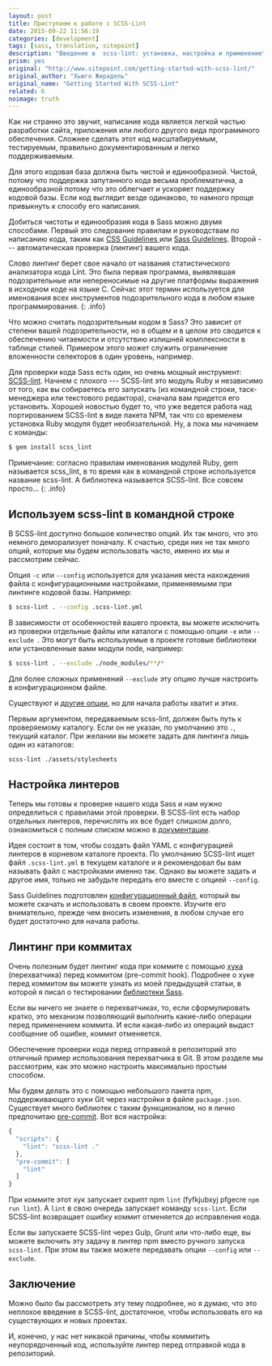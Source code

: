 ```yaml
---
layout: post
title: Приступаем к работе с SCSS-Lint
date: 2015-09-22 11:56:19
categories: [development]
tags: [sass, translation, sitepoint]
description: "Введение в  scss-lint: установка, настройка и применение"
prism: yes
original: "http://www.sitepoint.com/getting-started-with-scss-lint/"
original_author: "Хьюго Жирадель"
original_name: "Getting Started With SCSS-Lint"
related: 6
noimage: truth
---
```

Как ни странно это звучит, написание кода является  легкой частью  разработки сайта, приложения или любого другого вида программного обеспечения. Сложнее сделать этот код масштабируемым, тестируемым, правильно документированным и легко поддерживаемым.

Для этого кодовая база должна быть чистой и единообразной. Чистой, потому что поддержка запутанного кода весьма проблематична, а единообразной потому что это облегчает и ускоряет поддержку кодовой базы. Если код выглядит везде одинаково, то намного проще привыкнуть к способу его написания.

Добиться чистоты и единообразия кода в Sass можно двумя способами. Первый это следование правилам и руководствам по написанию кода, таким как [CSS Guidelines ](http://cssguidelin.es) или [ Sass Guidelines](http://sass-guidelin.es/ru). Второй --- автоматическая проверка (линтинг) вашего кода.

Слово линтинг берет свое начало от названия статистического анализатора кода Lint. Это была первая программа, выявлявшая подозрительные или непереносимые на другие платформы выражения в исходном коде на языке С. Сейчас этот термин используется для именования всех инструментов подозрительного кода в любом языке программирования.
{: .info}

Что можно считать подозрительным кодом в Sass? Это зависит от степени вашей подозрительности, но  в общем и в целом это сводится к обеспечению читаемости и отсутствию излишней комплексности в таблице стилей. Примером этого может служить ограничение вложенности селекторов в один уровень, например.

Для проверки кода Sass есть один, но очень мощный инструмент: [ SCSS-lint](https://github.com/brigade/scss-lint). Начнем с плохого --- SCSS-lint это модуль Ruby и независимо от того, как вы собираетесь его запускать (из командной строки, таск-менеджера или текстового редактора), сначала вам придется его установить. Хорошей новостью будет то, что уже ведется работа над портированием SCSS-lint в виде пакета NPM, так что со временем установка Ruby модуля будет необязательной. Ну, а пока мы начинаем с команды:

```bash
$ gem install scss_lint
```

Примечание: согласно правилам именования модулей Ruby, gem называется scss_lint, в то время как в командной строке используется название scss-lint. А библиотека называется SCSS-lint. Все совсем просто...
{: .info}

## Используем scss-lint  в командной строке

В SCSS-lint доступно большое количество опций. Их так много, что это немного деморализует поначалу. К счастью, среди них не так много опций, которые мы будем использовать часто, именно их мы и рассмотрим сейчас.

Опция `-c` или `--config` используется для  указания места нахождения файла с конфигурационными настройками, применяемыми при линтинге кодовой базы. Например:

```bash
$ scss-lint . --config .scss-lint.yml
```

В зависимости от особенностей вашего проекта, вы можете исключить из проверки отдельные файлы или каталоги с помощью опции `-e` или `--exclude `. Это могут быть используемые в проекте готовые библиотеки или установленные вами модули node, например:

```bash
$ scss-lint . --exclude ./node_modules/**/*
```

Для более сложных применений `--exclude` эту опцию лучше настроить в конфигурационном файле.

Существуют и [другие опции](https://github.com/brigade/scss-lint#usage), но для начала работы хватит и этих.

Первым аргументом, передаваемым scss-lint, должен быть путь  к проверяемому каталогу. Если он не указан, по умолчанию это `.`, текущий каталог. При желании вы можете задать для линтинга лишь один из каталогов:

```bash
scss-lint ./assets/stylesheets
```

## Настройка линтеров

Теперь мы готовы к проверке нашего кода Sass и нам нужно определиться с правилами этой проверки. В SCSS-lint есть набор отдельных линтеров, перечислять их все будет слишком долго,  ознакомиться с полным списком можно в [документации](https://github.com/brigade/scss-lint/blob/master/lib/scss_lint/linter/README.md).

Идея состоит в том, чтобы создать файл YAML с конфигурацией линтеров в корневом каталоге проекта. По умолчанию SCSS-lint ищет файл `.scss-lint.yml` в текущем каталоге и я рекомендовал бы вам называть файл с настройками именно так. Однако вы можете задать и другое имя, только не забудьте передать его вместе с опцией `--config`.

Sass Guidelines подготовлен [конфигурационный файл](http://sass-guidelin.es/#scss-lint), который вы можете скачать и использовать в своем проекте. Изучите его внимательно, прежде чем вносить изменения, в любом случае его будет достаточно для начала работы.

## Линтинг при коммитах

Очень полезным будет линтинг кода при коммите с помощью [хука](https://git-scm.com/book/ru/v1/%D0%9D%D0%B0%D1%81%D1%82%D1%80%D0%BE%D0%B9%D0%BA%D0%B0-Git-%D0%9F%D0%B5%D1%80%D0%B5%D1%85%D0%B2%D0%B0%D1%82%D1%87%D0%B8%D0%BA%D0%B8-%D0%B2-Git) (перехватчика) перед коммитом (pre-commit hook). Подробнее о хуке перед коммитом вы можете узнать из моей предыдущей статьи, в которой я писал о тестировании [библиотеки Sass](http://www.sitepoint.com/getting-started-with-scss-lint/#).

Если вы ничего не знаете о перехватчиках, то, если сформулировать кратко, это механизм позволяющий выполнить какие-либо операции перед применением коммита. И если какая-либо из операций выдаст сообщение об ошибке, коммит отменяется.

Обеспечение проверки кода перед отправкой в репозиторий это отличный пример использования перехватчика в Git. В этом разделе мы рассмотрим, как это можно настроить максимально простым способом.

Мы будем делать это с помощью небольшого пакета npm, поддерживающего хуки Git через настройки в файле `package.json`. Существует много библиотек с таким функционалом, но я лично предпочитаю [ pre-commit](https://github.com/nlf/precommit-hook). Вот вся настройка:

```javascript
{
  "scripts": {
    "lint": "scss-lint ."
  },
  "pre-commit": [
    "lint"
  ]
}
```

При коммите этот хук запускает скрипт npm `lint` (fyfkjubxyj pfgecre `npm run lint`). А `lint` в свою очередь запускает команду `scss-lint`. Если SCSS-lint возвращает ошибку коммит отменяется до исправления кода.

Если вы запускаете SCSS-lint через Gulp, Grunt или что-либо еще, вы можете включить эту задачу в линтер npm вместо ручного запуска `scss-lint`. При этом вы также можете передавать опции `--config` или `--exclude`.

## Заключение

Можно было бы рассмотреть эту тему подробнее, но я думаю, что это неплохое  введение в SCSS-lint, достаточное, чтобы использовать его на существующих и новых проектах.

И, конечно, у нас нет никакой причины, чтобы коммитить неупорядоченный код, используйте линтер перед отправкой кода в репозиторий.

